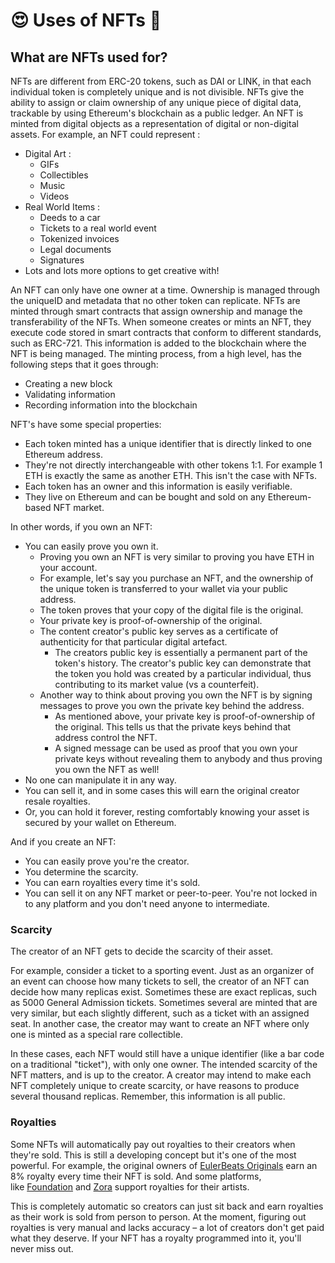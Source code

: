﻿😍 Uses of NFTs 💸
==================

What are NFTs used for?
-----------------------

NFTs are different from ERC-20 tokens, such as DAI or LINK, in that each individual token is completely unique and is not divisible. NFTs give the ability to assign or claim ownership of any unique piece of digital data, trackable by using Ethereum's blockchain as a public ledger. An NFT is minted from digital objects as a representation of digital or non-digital assets. For example, an NFT could represent :

*   Digital Art :
    *   GIFs
    *   Collectibles
    *   Music
    *   Videos
*   Real World Items :
    *   Deeds to a car
    *   Tickets to a real world event
    *   Tokenized invoices
    *   Legal documents
    *   Signatures
*   Lots and lots more options to get creative with!

An NFT can only have one owner at a time. Ownership is managed through the uniqueID and metadata that no other token can replicate. NFTs are minted through smart contracts that assign ownership and manage the transferability of the NFTs. When someone creates or mints an NFT, they execute code stored in smart contracts that conform to different standards, such as ERC-721. This information is added to the blockchain where the NFT is being managed. The minting process, from a high level, has the following steps that it goes through:

*   Creating a new block
*   Validating information
*   Recording information into the blockchain

NFT's have some special properties:

*   Each token minted has a unique identifier that is directly linked to one Ethereum address.
*   They're not directly interchangeable with other tokens 1:1. For example 1 ETH is exactly the same as another ETH. This isn't the case with NFTs.
*   Each token has an owner and this information is easily verifiable.
*   They live on Ethereum and can be bought and sold on any Ethereum-based NFT market.

In other words, if you own an NFT:

*   You can easily prove you own it.
    *   Proving you own an NFT is very similar to proving you have ETH in your account.
    *   For example, let's say you purchase an NFT, and the ownership of the unique token is transferred to your wallet via your public address.
    *   The token proves that your copy of the digital file is the original.
    *   Your private key is proof-of-ownership of the original.
    *   The content creator's public key serves as a certificate of authenticity for that particular digital artefact.
        *   The creators public key is essentially a permanent part of the token's history. The creator's public key can demonstrate that the token you hold was created by a particular individual, thus contributing to its market value (vs a counterfeit).
    *   Another way to think about proving you own the NFT is by signing messages to prove you own the private key behind the address.
        *   As mentioned above, your private key is proof-of-ownership of the original. This tells us that the private keys behind that address control the NFT.
        *   A signed message can be used as proof that you own your private keys without revealing them to anybody and thus proving you own the NFT as well!
*   No one can manipulate it in any way.
*   You can sell it, and in some cases this will earn the original creator resale royalties.
*   Or, you can hold it forever, resting comfortably knowing your asset is secured by your wallet on Ethereum.

And if you create an NFT:

*   You can easily prove you're the creator.
*   You determine the scarcity.
*   You can earn royalties every time it's sold.
*   You can sell it on any NFT market or peer-to-peer. You're not locked in to any platform and you don't need anyone to intermediate.

### Scarcity

The creator of an NFT gets to decide the scarcity of their asset.

For example, consider a ticket to a sporting event. Just as an organizer of an event can choose how many tickets to sell, the creator of an NFT can decide how many replicas exist. Sometimes these are exact replicas, such as 5000 General Admission tickets. Sometimes several are minted that are very similar, but each slightly different, such as a ticket with an assigned seat. In another case, the creator may want to create an NFT where only one is minted as a special rare collectible.

In these cases, each NFT would still have a unique identifier (like a bar code on a traditional "ticket"), with only one owner. The intended scarcity of the NFT matters, and is up to the creator. A creator may intend to make each NFT completely unique to create scarcity, or have reasons to produce several thousand replicas. Remember, this information is all public.

### Royalties

Some NFTs will automatically pay out royalties to their creators when they're sold. This is still a developing concept but it's one of the most powerful. For example, the original owners of [EulerBeats Originals](https://eulerbeats.com/) earn an 8% royalty every time their NFT is sold. And some platforms, like [Foundation](https://foundation.app/) and [Zora](https://zora.co/) support royalties for their artists.

This is completely automatic so creators can just sit back and earn royalties as their work is sold from person to person. At the moment, figuring out royalties is very manual and lacks accuracy – a lot of creators don't get paid what they deserve. If your NFT has a royalty programmed into it, you'll never miss out.